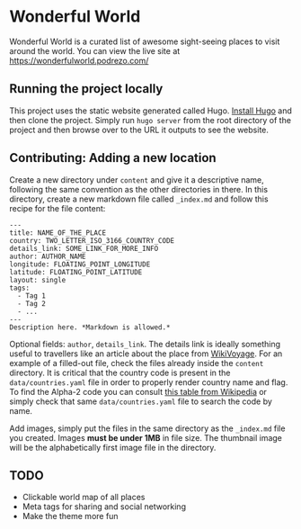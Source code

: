 # Wonderful World

Wonderful World is a curated list of awesome sight-seeing places to visit around the world. You can view the live site at https://wonderfulworld.podrezo.com/

## Running the project locally

This project uses the static website generated called Hugo. [Install Hugo](https://gohugo.io/getting-started/quick-start/) and then clone the project. Simply run `hugo server` from the root directory of the project and then browse over to the URL it outputs to see the website.

## Contributing: Adding a new location

Create a new directory under `content` and give it a descriptive name, following the same convention as the other directories in there. In this directory, create a new markdown file called `_index.md` and follow this recipe for the file content:

```
---
title: NAME_OF_THE_PLACE
country: TWO_LETTER_ISO_3166_COUNTRY_CODE
details_link: SOME_LINK_FOR_MORE_INFO
author: AUTHOR_NAME
longitude: FLOATING_POINT_LONGITUDE
latitude: FLOATING_POINT_LATITUDE
layout: single
tags:
  - Tag 1
  - Tag 2
  - ...
---
Description here. *Markdown is allowed.*

```

Optional fields: `author`, `details_link`. The details link is ideally something useful to travellers like an article about the place from [WikiVoyage](https://www.wikivoyage.org/). For an example of a filled-out file, check the files already inside the `content` directory. It is critical that the country code is present in the `data/countries.yaml` file in order to properly render country name and flag. To find the Alpha-2 code you can consult [this table from Wikipedia](https://en.wikipedia.org/wiki/ISO_3166-1#Officially_assigned_code_elements) or simply check that same `data/countries.yaml` file to search the code by name.

Add images, simply put the files in the same directory as the `_index.md` file you created. Images **must be under 1MB** in file size. The thumbnail image will be the alphabetically first image file in the directory.


## TODO

* Clickable world map of all places
* Meta tags for sharing and social networking
* Make the theme more fun
